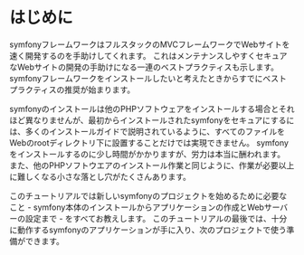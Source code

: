 はじめに
========

symfonyフレームワークはフルスタックのMVCフレームワークでWebサイトを速く開発するのを手助けしてくれます。
これはメンテナンスしやすくセキュアなWebサイトの開発の手助けになる一連のベストプラクティスも示します。
symfonyフレームワークをインストールしたいと考えたときからすでにベストプラクティスの推奨が始まります。

symfonyのインストールは他のPHPソフトウェアをインストールする場合とそれほど異なりませんが、最初からインストールされたsymfonyをセキュアにするには、多くのインストールガイドで説明されているように、すべてのファイルをWebのrootディレクトリ下に設置することだけでは実現できません。
symfonyをインストールするのに少し時間がかかりますが、労力は本当に酬われます。
また、他のPHPソフトウエアのインストール作業と同じように、作業が必要以上に難しくなる小さな落とし穴がたくさんあります。

このチュートリアルでは新しいsymfonyのプロジェクトを始めるために必要なこと - symfony本体のインストールからアプリケーションの作成とWebサーバーの設定まで - をすべてお教えします。
このチュートリアルの最後では、十分に動作するsymfonyのアプリケーションが手に入り、次のプロジェクトで使う準備ができます。
